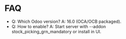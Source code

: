 # FAQ

- Q: Which Odoo version? A: 16.0 (OCA/OCB packaged).
- Q: How to enable? A: Start server with --addon stock_picking_grn_mandatory or install in UI.
